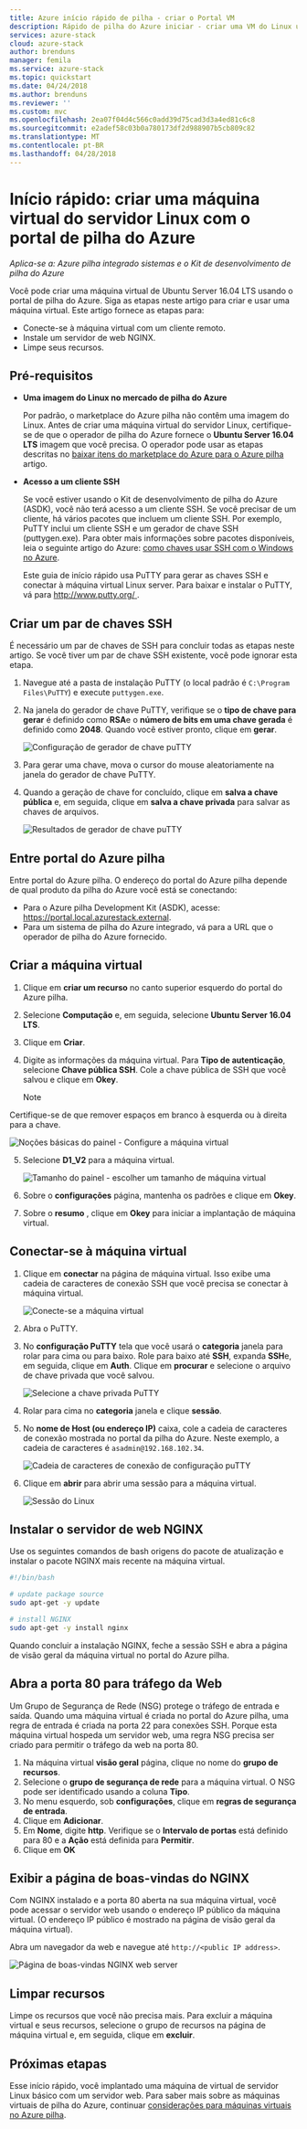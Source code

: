 ```yaml
---
title: Azure início rápido de pilha - criar o Portal VM
description: Rápido de pilha do Azure iniciar - criar uma VM do Linux usando o portal
services: azure-stack
cloud: azure-stack
author: brenduns
manager: femila
ms.service: azure-stack
ms.topic: quickstart
ms.date: 04/24/2018
ms.author: brenduns
ms.reviewer: ''
ms.custom: mvc
ms.openlocfilehash: 2ea07f04d4c566c0add39d75cad3d3a4ed81c6c8
ms.sourcegitcommit: e2adef58c03b0a780173df2d988907b5cb809c82
ms.translationtype: MT
ms.contentlocale: pt-BR
ms.lasthandoff: 04/28/2018
---
```

# <a name="quickstart-create-a-linux-server-virtual-machine-with-the-azure-stack-portal"></a>Início rápido: criar uma máquina virtual do servidor Linux com o portal de pilha do Azure

*Aplica-se a: Azure pilha integrado sistemas e o Kit de desenvolvimento de pilha do Azure*

Você pode criar uma máquina virtual de Ubuntu Server 16.04 LTS usando o portal de pilha do Azure. Siga as etapas neste artigo para criar e usar uma máquina virtual. Este artigo fornece as etapas para:

* Conecte-se à máquina virtual com um cliente remoto.
* Instale um servidor de web NGINX.
* Limpe seus recursos.

## <a name="prerequisites"></a>Pré-requisitos

* **Uma imagem do Linux no mercado de pilha do Azure**

   Por padrão, o marketplace do Azure pilha não contêm uma imagem do Linux. Antes de criar uma máquina virtual do servidor Linux, certifique-se de que o operador de pilha do Azure fornece o **Ubuntu Server 16.04 LTS** imagem que você precisa. O operador pode usar as etapas descritas no [baixar itens do marketplace do Azure para o Azure pilha](../azure-stack-download-azure-marketplace-item.md) artigo.

* **Acesso a um cliente SSH**

   Se você estiver usando o Kit de desenvolvimento de pilha do Azure (ASDK), você não terá acesso a um cliente SSH. Se você precisar de um cliente, há vários pacotes que incluem um cliente SSH. Por exemplo, PuTTY inclui um cliente SSH e um gerador de chave SSH (puttygen.exe). Para obter mais informações sobre pacotes disponíveis, leia o seguinte artigo do Azure: [como chaves usar SSH com o Windows no Azure](https://docs.microsoft.com/azure/virtual-machines/linux/ssh-from-windows#windows-packages-and-ssh-clients).

   Este guia de início rápido usa PuTTY para gerar as chaves SSH e conectar à máquina virtual Linux server. Para baixar e instalar o PuTTY, vá para [ http://www.putty.org/ ](http://www.putty.org).

## <a name="create-an-ssh-key-pair"></a>Criar um par de chaves SSH

É necessário um par de chaves de SSH para concluir todas as etapas neste artigo. Se você tiver um par de chave SSH existente, você pode ignorar esta etapa.

1. Navegue até a pasta de instalação PuTTY (o local padrão é ```C:\Program Files\PuTTY```) e execute ```puttygen.exe```.
2. Na janela do gerador de chave PuTTY, verifique se o **tipo de chave para gerar** é definido como **RSA**e o **número de bits em uma chave gerada** é definido como **2048**. Quando você estiver pronto, clique em **gerar**.

   ![Configuração de gerador de chave puTTY](media/azure-stack-quick-linux-portal/Putty01.PNG)

3. Para gerar uma chave, mova o cursor do mouse aleatoriamente na janela do gerador de chave PuTTY.
4. Quando a geração de chave for concluído, clique em **salva a chave pública** e, em seguida, clique em **salva a chave privada** para salvar as chaves de arquivos.

   ![Resultados de gerador de chave puTTY](media/azure-stack-quick-linux-portal/Putty02.PNG)

## <a name="sign-in-to-the-azure-stack-portal"></a>Entre portal do Azure pilha

Entre portal do Azure pilha. O endereço do portal do Azure pilha depende de qual produto da pilha do Azure você está se conectando:

* Para o Azure pilha Development Kit (ASDK), acesse: https://portal.local.azurestack.external.
* Para um sistema de pilha do Azure integrado, vá para a URL que o operador de pilha do Azure fornecido.

## <a name="create-the-virtual-machine"></a>Criar a máquina virtual

1. Clique em **criar um recurso** no canto superior esquerdo do portal do Azure pilha.

2. Selecione **Computação** e, em seguida, selecione **Ubuntu Server 16.04 LTS**.
3. Clique em **Criar**.

4. Digite as informações da máquina virtual. Para **Tipo de autenticação**, selecione **Chave pública SSH**. Cole a chave pública de SSH que você salvou e clique em **Okey**.

   >[!NOTE]
 Certifique-se de que remover espaços em branco à esquerda ou à direita para a chave.

   ![Noções básicas do painel - Configure a máquina virtual](media/azure-stack-quick-linux-portal/linux-01.PNG)

5. Selecione **D1_V2** para a máquina virtual.

   ![Tamanho do painel - escolher um tamanho de máquina virtual](media/azure-stack-quick-linux-portal/linux-02.PNG)

6. Sobre o **configurações** página, mantenha os padrões e clique em **Okey**.

7. Sobre o **resumo** , clique em **Okey** para iniciar a implantação de máquina virtual.

## <a name="connect-to-the-virtual-machine"></a>Conectar-se à máquina virtual

1. Clique em **conectar** na página de máquina virtual. Isso exibe uma cadeia de caracteres de conexão SSH que você precisa se conectar à máquina virtual.

   ![Conecte-se a máquina virtual](media/azure-stack-quick-linux-portal/linux-03.PNG)

2. Abra o PuTTY.
3. No **configuração PuTTY** tela que você usará o **categoria** janela para rolar para cima ou para baixo. Role para baixo até **SSH**, expanda **SSH**e, em seguida, clique em **Auth**. Clique em **procurar** e selecione o arquivo de chave privada que você salvou.

   ![Selecione a chave privada PuTTY](media/azure-stack-quick-linux-portal/Putty03.PNG)

4. Rolar para cima no **categoria** janela e clique **sessão**.
5. No **nome de Host (ou endereço IP)** caixa, cole a cadeia de caracteres de conexão mostrada no portal da pilha do Azure. Neste exemplo, a cadeia de caracteres é ```asadmin@192.168.102.34```.

   ![Cadeia de caracteres de conexão de configuração puTTY](media/azure-stack-quick-linux-portal/Putty04.PNG)

6. Clique em **abrir** para abrir uma sessão para a máquina virtual.

   ![Sessão do Linux](media/azure-stack-quick-linux-portal/Putty05.PNG)

## <a name="install-the-nginx-web-server"></a>Instalar o servidor de web NGINX

Use os seguintes comandos de bash origens do pacote de atualização e instalar o pacote NGINX mais recente na máquina virtual.

```bash
#!/bin/bash

# update package source
sudo apt-get -y update

# install NGINX
sudo apt-get -y install nginx
```

Quando concluir a instalação NGINX, feche a sessão SSH e abra a página de visão geral da máquina virtual no portal do Azure pilha.

## <a name="open-port-80-for-web-traffic"></a>Abra a porta 80 para tráfego da Web

Um Grupo de Segurança de Rede (NSG) protege o tráfego de entrada e saída. Quando uma máquina virtual é criada no portal do Azure pilha, uma regra de entrada é criada na porta 22 para conexões SSH. Porque esta máquina virtual hospeda um servidor web, uma regra NSG precisa ser criado para permitir o tráfego da web na porta 80.

1. Na máquina virtual **visão geral** página, clique no nome do **grupo de recursos**.
2. Selecione o **grupo de segurança de rede** para a máquina virtual. O NSG pode ser identificado usando a coluna **Tipo**.
3. No menu esquerdo, sob **configurações**, clique em **regras de segurança de entrada**.
4. Clique em **Adicionar**.
5. Em **Nome**, digite **http**. Verifique se o **Intervalo de portas** está definido para 80 e a **Ação** está definida para **Permitir**.
6. Clique em **OK**

## <a name="view-the-nginx-welcome-page"></a>Exibir a página de boas-vindas do NGINX

Com NGINX instalado e a porta 80 aberta na sua máquina virtual, você pode acessar o servidor web usando o endereço IP público da máquina virtual. (O endereço IP público é mostrado na página de visão geral da máquina virtual).

Abra um navegador da web e navegue até ```http://<public IP address>```.

![Página de boas-vindas NGINX web server](media/azure-stack-quick-linux-portal/linux-04.PNG)

## <a name="clean-up-resources"></a>Limpar recursos

Limpe os recursos que você não precisa mais. Para excluir a máquina virtual e seus recursos, selecione o grupo de recursos na página de máquina virtual e, em seguida, clique em **excluir**.

## <a name="next-steps"></a>Próximas etapas

Esse início rápido, você implantado uma máquina de virtual de servidor Linux básico com um servidor web. Para saber mais sobre as máquinas virtuais de pilha do Azure, continuar [considerações para máquinas virtuais no Azure pilha](azure-stack-vm-considerations.md).
